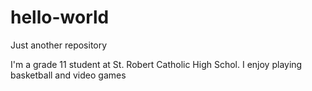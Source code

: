 # hello-world
Just another repository 

I'm a grade 11 student at St. Robert Catholic High Schol.
I enjoy playing basketball and video games
